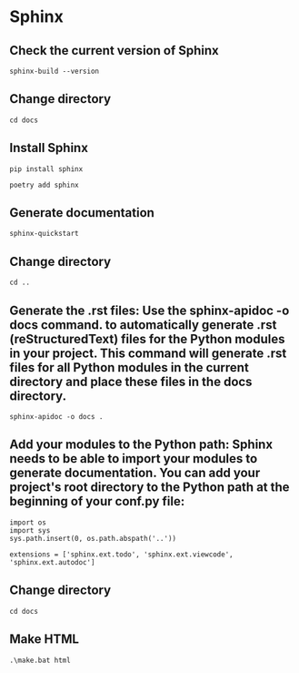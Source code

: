 # Sphinx

## Check the current version of Sphinx
```
sphinx-build --version
```


## Change directory
```
cd docs
```

## Install Sphinx
```
pip install sphinx
```

```
poetry add sphinx
```


## Generate documentation
```
sphinx-quickstart
```

## Change directory
```
cd ..
```

## Generate the .rst files: Use the sphinx-apidoc -o docs command. to automatically generate .rst (reStructuredText) files for the Python modules in your project. This command will generate .rst files for all Python modules in the current directory and place these files in the docs directory.
```
sphinx-apidoc -o docs .
```

## Add your modules to the Python path: Sphinx needs to be able to import your modules to generate documentation. You can add your project's root directory to the Python path at the beginning of your conf.py file:
```
import os
import sys
sys.path.insert(0, os.path.abspath('..'))

extensions = ['sphinx.ext.todo', 'sphinx.ext.viewcode', 'sphinx.ext.autodoc']
```

## Change directory
```
cd docs
```

## Make HTML
```
.\make.bat html
```
